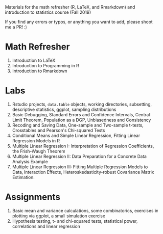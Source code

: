 Materials for the math refresher (R, LaTeX, and Rmarkdown) and introduction to statistics course (Fall 2019)

If you find any errors or typos, or anything you want to add, please shoot me a PR! :)

# Math Refresher

1. Introduction to LaTeX
2. Introduction to Programming in R
3. Introduction to Rmarkdown

# Labs

1. Rstudio projects, `data.table` objects, working directories, subsetting, descriptive statistics, ggplot, sampling distributions
2. Basic Debugging, Standard Errors and Confidence Intervals, Central Limit Theorem, Population as a DGP, Unbiasedness and Consistency
3. Recoding and Saving Data, One-sample and Two-sample t-tests, Crosstables and Pearson's Chi-squared Tests
4. Conditional Means and Simple Linear Regression, Fitting Linear Regression Models in R
5. Multiple Linear Regression I: Interpretation of Regression Coefficients, the Frish-Waugh Theorem
6. Multiple Linear Regression II: Data Preparation for a Concrete Data Analysis Example
7. Multiple Linear Regression III: Fitting Multiple Regression Models to Data, Interaction Effects, Heteroskedasticity-robust Covariance Matrix Estimation.

# Assignments

1. Basic mean and variance calculations, some combinatorics, 
exercises in plotting via ggplot, a small simulation exercise
2. Hypothesis testing, t- and chi-squared tests, statistical power, correlations and linear regression
